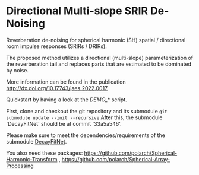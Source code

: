 # Directional Multi-slope SRIR De-Noising

Reverberation de-noising for spherical harmonic (SH) spatial / directional room 
impulse responses (SRIRs / DRIRs).

The proposed method utilizes a directional (multi-slope) parameterization of the 
reverberation tail and replaces parts that are estimated to be dominated by 
noise.

More information can be found in the publication
<http://dx.doi.org/10.17743/jaes.2022.0017>

Quickstart by having a look at the *DEMO_** script.

First, clone and checkout the git repository and its submodule
`git submodule update --init --recursive`
After this, the submodule 'DecayFitNet' should be at commit '33a5a546'.

Please make sure to meet the dependencies/requirements of the submodule
[DecayFitNet](https://github.com/georg-goetz/DecayFitNet).

You also need these packages:
<https://github.com/polarch/Spherical-Harmonic-Transform> , 
<https://github.com/polarch/Spherical-Array-Processing>

